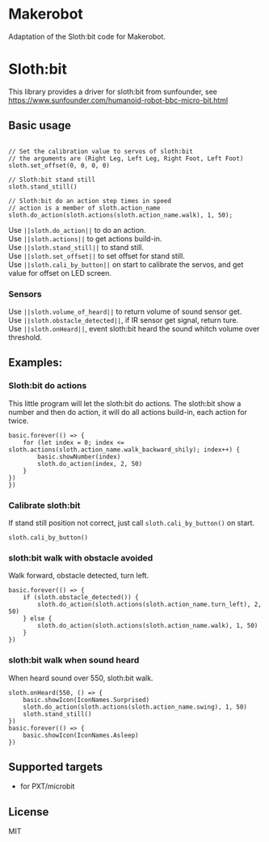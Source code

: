 # Makerobot
Adaptation of the Sloth:bit code for Makerobot.

# Sloth:bit
This library provides a driver for sloth:bit from sunfounder, see  https://www.sunfounder.com/humanoid-robot-bbc-micro-bit.html  


## Basic usage

```blocks  

// Set the calibration value to servos of sloth:bit  
// the arguments are (Right Leg, Left Leg, Right Foot, Left Foot)  
sloth.set_offset(0, 0, 0, 0)

// Sloth:bit stand still  
sloth.stand_still()  

// Sloth:bit do an action step times in speed  
// action is a member of sloth.action_name  
sloth.do_action(sloth.actions(sloth.action_name.walk), 1, 50);
```

Use ``||sloth.do_action||`` to do an action.  
Use ``||sloth.actions||`` to get actions build-in.  
Use ``||sloth.stand_still||`` to stand still.  
Use ``||sloth.set_offset||`` to set offset for stand still.  
Use ``||sloth.cali_by_button||`` on start to calibrate the servos, and get value for offset on LED screen.  

### Sensors  

Use ``||sloth.volume_of_heard||`` to return volume of sound sensor get.  
Use ``||sloth.obstacle_detected||``, if IR sensor get signal, return ture.   
Use ``||sloth.onHeard||``, event sloth:bit heard the sound whitch volume over threshold.    

## Examples:
### Sloth:bit do actions

This little program will let the sloth:bit do actions.
The sloth:bit show a number and then do action, it will do all actions build-in, each action for twice.

```blocks
basic.forever(() => {
    for (let index = 0; index <= sloth.actions(sloth.action_name.walk_backward_shily); index++) {
        basic.showNumber(index)
        sloth.do_action(index, 2, 50)
    }
})
})
```

### Calibrate sloth:bit

If stand still position not correct, just call ``sloth.cali_by_button()`` on start.

```blocks
sloth.cali_by_button()
```


### sloth:bit walk with obstacle avoided

Walk forward, obstacle detected, turn left.

```blocks
basic.forever(() => {
    if (sloth.obstacle_detected()) {
        sloth.do_action(sloth.actions(sloth.action_name.turn_left), 2, 50)
    } else {
        sloth.do_action(sloth.actions(sloth.action_name.walk), 1, 50)
    }
})
```  

### sloth:bit walk when sound heard

When heard sound over 550, sloth:bit walk.

```blocks
sloth.onHeard(550, () => {
    basic.showIcon(IconNames.Surprised)
    sloth.do_action(sloth.actions(sloth.action_name.swing), 1, 50)
    sloth.stand_still()
})
basic.forever(() => {
    basic.showIcon(IconNames.Asleep)
})

```

## Supported targets

* for PXT/microbit


## License

MIT


